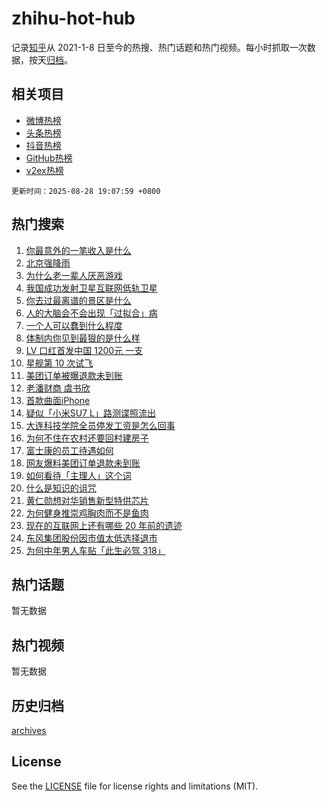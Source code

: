 # zhihu-hot-hub

记录[知乎](https://www.zhihu.com/)从 2021-1-8 日至今的热搜、热门话题和热门视频。每小时抓取一次数据，按天[归档](archives)。

## 相关项目

- [微博热榜](https://github.com/snaildev/weibo-hot-hub)
- [头条热榜](https://github.com/snaildev/toutiao-hot-hub)
- [抖音热榜](https://github.com/snaildev/douyin-hot-hub)
- [GitHub热榜](https://github.com/snaildev/github-hot-hub)
- [v2ex热榜](https://github.com/snaildev/v2ex-hot-hub)


`更新时间：2025-08-28 19:07:59 +0800`

## 热门搜索

1. [你最意外的一笔收入是什么](https://www.zhihu.com/search?q=%E4%BD%A0%E6%9C%80%E6%84%8F%E5%A4%96%E7%9A%84%E4%B8%80%E7%AC%94%E6%94%B6%E5%85%A5%E6%98%AF%E4%BB%80%E4%B9%88)
1. [北京强降雨](https://www.zhihu.com/search?q=%E5%8C%97%E4%BA%AC%E5%BC%BA%E9%99%8D%E9%9B%A8)
1. [为什么老一辈人厌恶游戏](https://www.zhihu.com/search?q=%E4%B8%BA%E4%BB%80%E4%B9%88%E8%80%81%E4%B8%80%E8%BE%88%E4%BA%BA%E5%8E%8C%E6%81%B6%E6%B8%B8%E6%88%8F)
1. [我国成功发射卫星互联网低轨卫星](https://www.zhihu.com/search?q=%E6%88%91%E5%9B%BD%E6%88%90%E5%8A%9F%E5%8F%91%E5%B0%84%E5%8D%AB%E6%98%9F%E4%BA%92%E8%81%94%E7%BD%91%E4%BD%8E%E8%BD%A8%E5%8D%AB%E6%98%9F)
1. [你去过最离谱的景区是什么](https://www.zhihu.com/search?q=%E4%BD%A0%E5%8E%BB%E8%BF%87%E6%9C%80%E7%A6%BB%E8%B0%B1%E7%9A%84%E6%99%AF%E5%8C%BA%E6%98%AF%E4%BB%80%E4%B9%88)
1. [人的大脑会不会出现「过拟合」病](https://www.zhihu.com/search?q=%E4%BA%BA%E7%9A%84%E5%A4%A7%E8%84%91%E4%BC%9A%E4%B8%8D%E4%BC%9A%E5%87%BA%E7%8E%B0%E3%80%8C%E8%BF%87%E6%8B%9F%E5%90%88%E3%80%8D%E7%97%85)
1. [一个人可以蠢到什么程度](https://www.zhihu.com/search?q=%E4%B8%80%E4%B8%AA%E4%BA%BA%E5%8F%AF%E4%BB%A5%E8%A0%A2%E5%88%B0%E4%BB%80%E4%B9%88%E7%A8%8B%E5%BA%A6)
1. [体制内你见到最狠的是什么样](https://www.zhihu.com/search?q=%E4%BD%93%E5%88%B6%E5%86%85%E4%BD%A0%E8%A7%81%E5%88%B0%E6%9C%80%E7%8B%A0%E7%9A%84%E6%98%AF%E4%BB%80%E4%B9%88%E6%A0%B7)
1. [ LV 口红首发中国 1200元 一支](https://www.zhihu.com/search?q=%20LV%20%E5%8F%A3%E7%BA%A2%E9%A6%96%E5%8F%91%E4%B8%AD%E5%9B%BD%201200%E5%85%83%20%E4%B8%80%E6%94%AF)
1. [星舰第 10 次试飞](https://www.zhihu.com/search?q=%E6%98%9F%E8%88%B0%E7%AC%AC%2010%20%E6%AC%A1%E8%AF%95%E9%A3%9E)
1. [美团订单被曝退款未到账](https://www.zhihu.com/search?q=%E7%BE%8E%E5%9B%A2%E8%AE%A2%E5%8D%95%E8%A2%AB%E6%9B%9D%E9%80%80%E6%AC%BE%E6%9C%AA%E5%88%B0%E8%B4%A6)
1. [老潘财商 虞书欣](https://www.zhihu.com/search?q=%E8%80%81%E6%BD%98%E8%B4%A2%E5%95%86%20%E8%99%9E%E4%B9%A6%E6%AC%A3)
1. [首款曲面iPhone](https://www.zhihu.com/search?q=%E9%A6%96%E6%AC%BE%E6%9B%B2%E9%9D%A2iPhone)
1. [疑似「小米SU7 L」路测谍照流出](https://www.zhihu.com/search?q=%E7%96%91%E4%BC%BC%E3%80%8C%E5%B0%8F%E7%B1%B3SU7%20L%E3%80%8D%E8%B7%AF%E6%B5%8B%E8%B0%8D%E7%85%A7%E6%B5%81%E5%87%BA)
1. [大连科技学院全员停发工资是怎么回事](https://www.zhihu.com/search?q=%E5%A4%A7%E8%BF%9E%E7%A7%91%E6%8A%80%E5%AD%A6%E9%99%A2%E5%85%A8%E5%91%98%E5%81%9C%E5%8F%91%E5%B7%A5%E8%B5%84%E6%98%AF%E6%80%8E%E4%B9%88%E5%9B%9E%E4%BA%8B)
1. [为何不住在农村还要回村建房子](https://www.zhihu.com/search?q=%E4%B8%BA%E4%BD%95%E4%B8%8D%E4%BD%8F%E5%9C%A8%E5%86%9C%E6%9D%91%E8%BF%98%E8%A6%81%E5%9B%9E%E6%9D%91%E5%BB%BA%E6%88%BF%E5%AD%90)
1. [富士康的员工待遇如何](https://www.zhihu.com/search?q=%E5%AF%8C%E5%A3%AB%E5%BA%B7%E7%9A%84%E5%91%98%E5%B7%A5%E5%BE%85%E9%81%87%E5%A6%82%E4%BD%95)
1. [网友爆料美团订单退款未到账](https://www.zhihu.com/search?q=%E7%BD%91%E5%8F%8B%E7%88%86%E6%96%99%E7%BE%8E%E5%9B%A2%E8%AE%A2%E5%8D%95%E9%80%80%E6%AC%BE%E6%9C%AA%E5%88%B0%E8%B4%A6)
1. [如何看待「主理人」这个词](https://www.zhihu.com/search?q=%E5%A6%82%E4%BD%95%E7%9C%8B%E5%BE%85%E3%80%8C%E4%B8%BB%E7%90%86%E4%BA%BA%E3%80%8D%E8%BF%99%E4%B8%AA%E8%AF%8D)
1. [什么是知识的诅咒](https://www.zhihu.com/search?q=%E4%BB%80%E4%B9%88%E6%98%AF%E7%9F%A5%E8%AF%86%E7%9A%84%E8%AF%85%E5%92%92)
1. [黄仁勋想对华销售新型特供芯片](https://www.zhihu.com/search?q=%E9%BB%84%E4%BB%81%E5%8B%8B%E6%83%B3%E5%AF%B9%E5%8D%8E%E9%94%80%E5%94%AE%E6%96%B0%E5%9E%8B%E7%89%B9%E4%BE%9B%E8%8A%AF%E7%89%87)
1. [为何健身推崇鸡胸肉而不是鱼肉](https://www.zhihu.com/search?q=%E4%B8%BA%E4%BD%95%E5%81%A5%E8%BA%AB%E6%8E%A8%E5%B4%87%E9%B8%A1%E8%83%B8%E8%82%89%E8%80%8C%E4%B8%8D%E6%98%AF%E9%B1%BC%E8%82%89)
1. [现在的互联网上还有哪些 20 年前的遗迹](https://www.zhihu.com/search?q=%E7%8E%B0%E5%9C%A8%E7%9A%84%E4%BA%92%E8%81%94%E7%BD%91%E4%B8%8A%E8%BF%98%E6%9C%89%E5%93%AA%E4%BA%9B%2020%20%E5%B9%B4%E5%89%8D%E7%9A%84%E9%81%97%E8%BF%B9)
1. [东风集团股份因市值太低选择退市](https://www.zhihu.com/search?q=%E4%B8%9C%E9%A3%8E%E9%9B%86%E5%9B%A2%E8%82%A1%E4%BB%BD%E5%9B%A0%E5%B8%82%E5%80%BC%E5%A4%AA%E4%BD%8E%E9%80%89%E6%8B%A9%E9%80%80%E5%B8%82)
1. [为何中年男人车贴「此生必驾 318」](https://www.zhihu.com/search?q=%E4%B8%BA%E4%BD%95%E4%B8%AD%E5%B9%B4%E7%94%B7%E4%BA%BA%E8%BD%A6%E8%B4%B4%E3%80%8C%E6%AD%A4%E7%94%9F%E5%BF%85%E9%A9%BE%20318%E3%80%8D)

## 热门话题

暂无数据

## 热门视频

暂无数据

## 历史归档

[archives](archives)

## License

See the [LICENSE](LICENSE) file for license rights and limitations (MIT).
